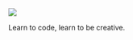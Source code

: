  <footer>
      <div class="container">
        <img src="https://github.com/verysatan/very.bratajaya/issues/1#issuecomment-619322677">
        <p>Learn to code, learn to be creative.</p>
      </div>
    </footer>
